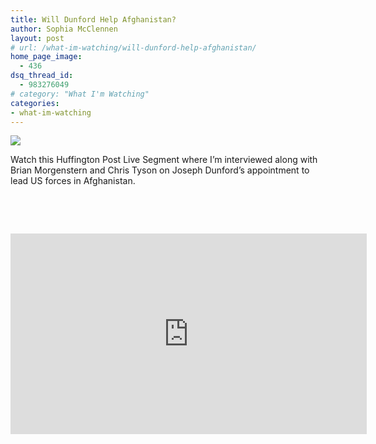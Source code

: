 ```yaml
---
title: Will Dunford Help Afghanistan?
author: Sophia McClennen
layout: post
# url: /what-im-watching/will-dunford-help-afghanistan/
home_page_image:
  - 436
dsq_thread_id:
  - 983276049
# category: "What I'm Watching"
categories: 
- what-im-watching
---
```


![](/assets/img/Screen-Shot-2012-12-19-at-6.02.02-PM.png)

Watch this Huffington Post Live Segment where I’m interviewed along with Brian Morgenstern and Chris Tyson on Joseph Dunford’s appointment to lead US forces in Afghanistan.

&nbsp;

&nbsp;

<iframe src="https://embed.live.huffingtonpost.com/HPLEmbedPlayer/?segmentId=50be4d11fe344454290003e6&autoPlay=false" width="570" height="321" frameBorder="0" scrollable="no"></iframe>

